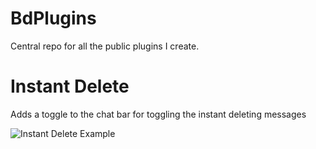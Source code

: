 # BdPlugins
Central repo for all the public plugins I create.

# Instant Delete
Adds a toggle to the chat bar for toggling the instant deleting messages  

![Instant Delete Example](https://i.protosma.sh/uploads/b0R0uJvqrB.png)
